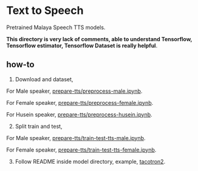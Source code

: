 # Text to Speech

Pretrained Malaya Speech TTS models.

**This directory is very lack of comments, able to understand Tensorflow, Tensorflow estimator, Tensorflow Dataset is really helpful**.

## how-to

1. Download and dataset, 

For Male speaker, [prepare-tts/preprocess-male.ipynb](prepare-tts/preprocess-male.ipynb).

For Female speaker, [prepare-tts/preprocess-female.ipynb](prepare-tts/preprocess-female.ipynb).

For Husein speaker, [prepare-tts/preprocess-husein.ipynb](prepare-tts/preprocess-husein.ipynb).

2. Split train and test,

For Male speaker, [prepare-tts/train-test-tts-male.ipynb](prepare-tts/train-test-tts-male.ipynb).

For Female speaker, [prepare-tts/train-test-tts-female.ipynb](prepare-tts/train-test-tts-female.ipynb).

3. Follow README inside model directory, example, [tacotron2](tacotron2).




